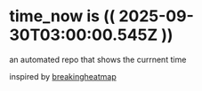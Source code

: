 # time_now is (( 2025-09-30T03:00:00.545Z ))

an automated repo that shows the currnent time

inspired by [breakingheatmap](https://github.com/breakingheatmap/breakingheatmap)
